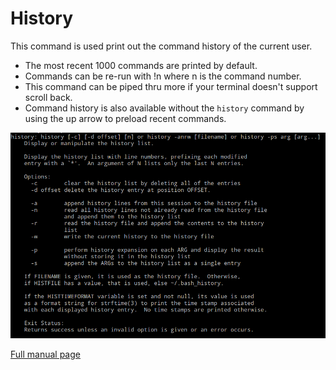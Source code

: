 # History

This command is used print out the command history of the current user. 

* The most recent 1000 commands are printed by default.
* Commands can be re-run with !n where n is the command number.
* This command can be piped thru more if your terminal doesn't support scroll back.
* Command history is also available without the `history` command by using the up arrow to preload recent commands.

![](/Images/history.PNG)

[Full manual page](http://man7.org/linux/man-pages/man3/history.3.html)

